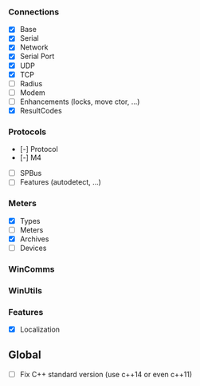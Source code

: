 ### Connections
- [x] Base
- [x] Serial
- [x] Network
- [x] Serial Port
- [x] UDP
- [x] TCP
- [ ] Radius
- [ ] Modem
- [ ] Enhancements (locks, move ctor, ...)
- [x] ResultCodes

### Protocols
- [-] Protocol
- [-] M4
- [ ] SPBus
- [ ] Features (autodetect, ...)

### Meters
- [x] Types
- [ ] Meters
- [x] Archives
- [ ] Devices

### WinComms
### WinUtils

### Features
- [x] Localization

## Global
- [ ] Fix C++ standard version (use c++14 or even c++11)
